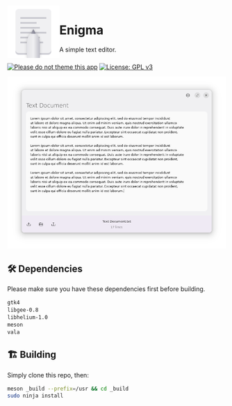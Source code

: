 <img align="left" style="vertical-align: middle" width="120" height="120" src="data/icon.png">

# Enigma

A simple text editor.

###

[![Please do not theme this app](https://stopthemingmy.app/badge.svg)](https://stopthemingmy.app)
[![License: GPL v3](https://img.shields.io/badge/License-GPL%20v3-blue.svg)](http://www.gnu.org/licenses/gpl-3.0)

![Screenshot](data/shot.png)

## 🛠️ Dependencies

Please make sure you have these dependencies first before building.

```bash
gtk4
libgee-0.8
libhelium-1.0
meson
vala
```

## 🏗️ Building

Simply clone this repo, then:

```bash
meson _build --prefix=/usr && cd _build
sudo ninja install
```